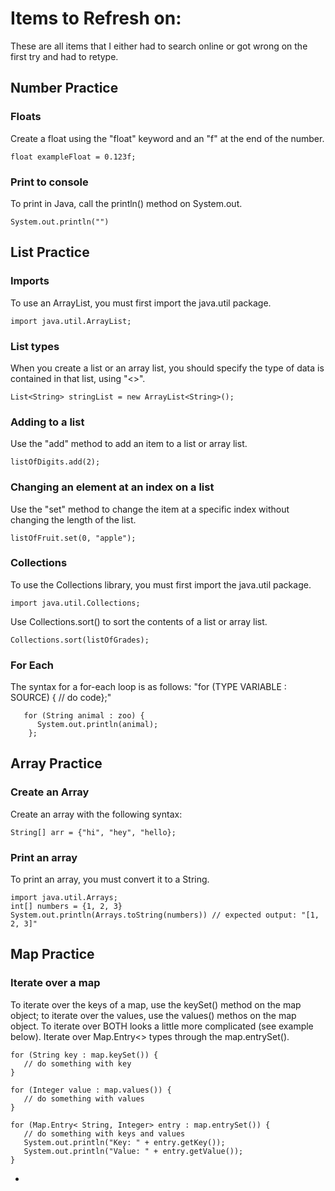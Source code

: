 # Items to Refresh on:

These are all items that I either had to search online or got wrong on the first try and had to retype.

## Number Practice
### Floats
Create a float using the "float" keyword and an "f" at the end of the number.
```
float exampleFloat = 0.123f;
```
### Print to console
To print in Java, call the println() method on System.out.
```
System.out.println("")
```

## List Practice
### Imports
To use an ArrayList, you must first import the java.util package.
```
import java.util.ArrayList;
```
### List types
When you create a list or an array list, you should specify the type of data is contained in that list, using "<>".
```
List<String> stringList = new ArrayList<String>();
```
### Adding to a list
Use the "add" method to add an item to a list or array list.
```
listOfDigits.add(2);
```
### Changing an element at an index on a list
Use the "set" method to change the item at a specific index without changing the length of the list.
```
listOfFruit.set(0, "apple");
```
### Collections
To use the Collections library, you must first import the java.util package.
```
import java.util.Collections;
```
Use Collections.sort() to sort the contents of a list or array list.
```
Collections.sort(listOfGrades);
```
### For Each
The syntax for a for-each loop is as follows: "for (TYPE VARIABLE : SOURCE) { // do code};"
```
   for (String animal : zoo) {
      System.out.println(animal);
    };
```
## Array Practice
### Create an Array
Create an array with the following syntax:
```
String[] arr = {"hi", "hey", "hello};
```
### Print an array
To print an array, you must convert it to a String.
```
import java.util.Arrays;
int[] numbers = {1, 2, 3}
System.out.println(Arrays.toString(numbers)) // expected output: "[1, 2, 3]"
```
## Map Practice
### Iterate over a map
To iterate over the keys of a map, use the keySet() method on the map object; to iterate over the values, use the values() methos on the map object. To iterate over BOTH looks a little more complicated (see example below). Iterate over Map.Entry<> types through the map.entrySet().
```
for (String key : map.keySet()) {
   // do something with key
}

for (Integer value : map.values()) {
   // do something with values
}

for (Map.Entry< String, Integer> entry : map.entrySet()) {
   // do something with keys and values
   System.out.println("Key: " + entry.getKey());
   System.out.println("Value: " + entry.getValue());
}
```
- 